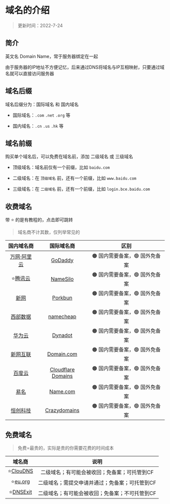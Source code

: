 # 域名的介绍

> 更新时间：2022-7-24


## 简介

英文名 Domain Name，常于服务器绑定在一起

由于服务器的IP地址不方便记忆，后来通过DNS将域名与IP互相映射，只要通过域名就可以直接访问服务器



## 域名后缀

域名后缀分为：国际域名 和 国内域名 

* 国际域名：`.com` `.net` `.org` 等

* 国内域名：`.cn` `.us` `.hk` 等




## 域名前缀

购买单个域名后，可以免费在域名前，添加 二级域名 或 三级域名

* 顶级域名：域名前仅有一个前缀，比如 `baidu.com`

* 二级域名：在 `顶级域名` 前，还有一个前缀，比如 `www.baidu.com`

* 三级域名：在 `二级域名` 前，还有一个前缀，比如 `login.bce.baidu.com`






## 收费域名

带 ⭐ 的是有教程的，点击即可跳转

> 域名商不计其数，仅列举常见的

| 国内域名商 | 国际域名商 | 区别 |
|:-:|:-:|:-:|
| [万网·阿里云](https://www.aliyun.com/) | [GoDaddy](https://www.godaddy.com/) | 🟠 国内需要备案，🟢 国外免备案 |
| ⭐[腾讯云](./tencent.md) | [NameSilo](https://www.namesilo.com/) | 🟠 国内需要备案，🟢 国外免备案 |
| [新网](https://www.xinnet.com/) | [Porkbun](https://porkbun.com/) | 🟠 国内需要备案，🟢 国外免备案 |
| [西部数据](https://www.west.cn/services/domain/) | [namecheap](https://www.namecheap.com/) | 🟠 国内需要备案，🟢 国外免备案 |
| [华为云](https://activity.huaweicloud.com/) | [Dynadot](https://www.dynadot.com/) | 🟠 国内需要备案，🟢 国外免备案 |
| [新网互联](https://www.dns.com.cn/) | [Domain.com](https://www.domain.com/) | 🟠 国内需要备案，🟢 国外免备案 |
| [百度云](https://qifu.baidu.com/) | [Cloudflare Domains](https://www.cloudflare.com/zh-cn/products/registrar/) | 🟠 国内需要备案，🟢 国外免备案 |
| [易名](https://www.ename.net/) | [Name.com](https://www.name.com/zh-cn/) | 🟠 国内需要备案，🟢 国外免备案 |
| [恒创科技](https://www.henghost.com/) | [Crazydomains](https://www.crazydomains.com/) | 🟠 国内需要备案，🟢 国外免备案 |



## 免费域名

> 免费=最贵的，实际是贵的你需要花费的时间成本

| 域名商 | 说明 |
|:-:|:-:|
| ⭐[ClouDNS](./cloudns.md) | 二级域名；有可能会被收回；免备案；可托管到CF |
| ⭐[eu.org](./eu.md) | 二级域名；需提交申请并通过；免备案；可托管到CF |
| ⭐[DNSExit](./dnsexit.md) | 二级域名；有可能会被收回；免备案；不可托管到CF |



